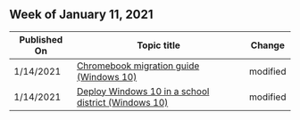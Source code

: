 <!-- This file is generated automatically each week. Changes made to this file will be overwritten.-->



## Week of January 11, 2021


| Published On |Topic title | Change |
|------|------------|--------|
| 1/14/2021 | [Chromebook migration guide (Windows 10)](/education/windows/chromebook-migration-guide) | modified |
| 1/14/2021 | [Deploy Windows 10 in a school district (Windows 10)](/education/windows/deploy-windows-10-in-a-school-district) | modified |
